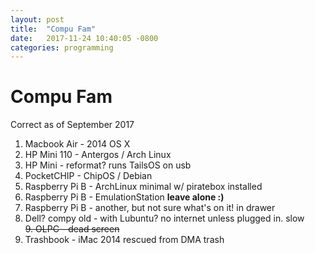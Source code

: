 ```yaml
---
layout: post
title:  "Compu Fam"
date:   2017-11-24 10:40:05 -0800
categories: programming
---
```


# Compu Fam

Correct as of September 2017

1. Macbook Air - 2014 OS X
2. HP Mini 110 - Antergos / Arch Linux
3. HP Mini - reformat? runs TailsOS on usb
4. PocketCHIP - ChipOS / Debian
5. Raspberry Pi B - ArchLinux minimal w/ piratebox installed
6. Raspberry Pi B - EmulationStation **leave alone :)**
7. Raspberry Pi B - another, but not sure what's on it! in drawer
8. Dell? compy old - with Lubuntu? no internet unless plugged in. slow  
~~9. OLPC - dead screen~~
10. Trashbook - iMac 2014 rescued from DMA trash
